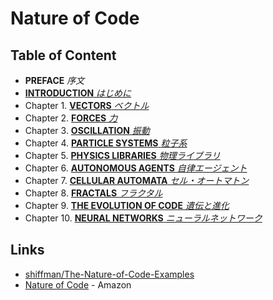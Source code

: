 # Nature of Code
## Table of Content

- __PREFACE__ _序文_  
- [__INTRODUCTION__ _はじめに_](introduction/)
- Chapter 1. [__VECTORS__ _ベクトル_](01/)
- Chapter 2. [__FORCES__ _力_](02/)
- Chapter 3. [__OSCILLATION__ _振動_](03/)
- Chapter 4. [__PARTICLE SYSTEMS__ _粒子系_](04/)
- Chapter 5. [__PHYSICS LIBRARIES__ _物理ライブラリ_](05/)
- Chapter 6. [__AUTONOMOUS AGENTS__ _自律エージェント_](06/)
- Chapter 7. [__CELLULAR AUTOMATA__ _セル・オートマトン_](07/)
- Chapter 8. [__FRACTALS__ _フラクタル_](08/)
- Chapter 9. [__THE EVOLUTION OF CODE__ _遺伝と進化_](09/)
- Chapter 10. [__NEURAL NETWORKS__ _ニューラルネットワーク_](10/)

## Links
- [shiffman/The-Nature-of-Code-Examples](https://github.com/shiffman/The-Nature-of-Code-Examples)
- [Nature of Code](https://www.amazon.co.jp/dp/4862462456) - Amazon
